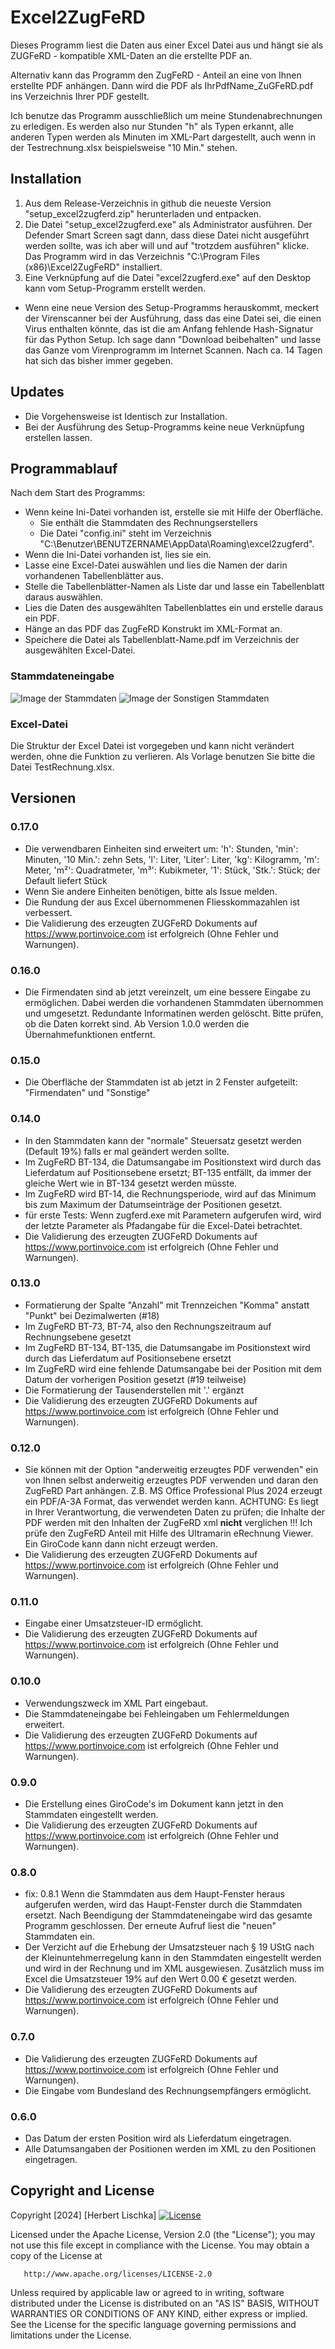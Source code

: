# Excel2ZugFeRD

Dieses Programm liest die Daten aus einer Excel Datei aus und hängt sie als ZUGFeRD - kompatible XML-Daten an die erstellte PDF an.

Alternativ kann das Programm den ZugFeRD - Anteil an eine von Ihnen erstellte PDF anhängen. Dann wird die PDF als IhrPdfName_ZuGFeRD.pdf ins Verzeichnis Ihrer PDF gestellt.

Ich benutze das Programm ausschließlich um meine Stundenabrechnungen zu erledigen. Es werden also nur Stunden "h" als Typen erkannt, alle anderen Typen werden als Minuten im XML-Part dargestellt, auch wenn in der Testrechnung.xlsx beispielsweise "10 Min." stehen.


## Installation

1. Aus dem Release-Verzeichnis in github die neueste Version "setup_excel2zugferd.zip" herunterladen und entpacken.
1. Die Datei "setup_excel2zugferd.exe" als Administrator ausführen. Der Defender Smart Screen sagt dann, dass diese Datei nicht ausgeführt werden sollte, was ich aber will und auf "trotzdem ausführen" klicke. Das Programm wird in das Verzeichnis "C:\Program Files (x86)\Excel2ZugFeRD" installiert.
1. Eine Verknüpfung auf die Datei "excel2zugferd.exe" auf den Desktop kann vom Setup-Programm erstellt werden.

- Wenn eine neue Version des Setup-Programms herauskommt, meckert der Virenscanner bei der Ausführung, dass das eine Datei sei, die einen Virus enthalten könnte, das ist die am Anfang fehlende Hash-Signatur für das Python Setup. Ich sage dann "Download beibehalten" und lasse das Ganze vom Virenprogramm im Internet Scannen. Nach ca. 14 Tagen hat sich das bisher immer gegeben.

## Updates

- Die Vorgehensweise ist Identisch zur Installation.
- Bei der Ausführung des Setup-Programms keine neue Verknüpfung erstellen lassen.

## Programmablauf

Nach dem Start des Programms:

* Wenn keine Ini-Datei vorhanden ist, erstelle sie mit Hilfe der Oberfläche.
    * Sie enthält die Stammdaten des Rechnungserstellers
    * Die Datei "config.ini" steht im Verzeichnis "C:\Benutzer\BENUTZERNAME\AppData\Roaming\excel2zugferd".
* Wenn die Ini-Datei vorhanden ist, lies sie ein.
* Lasse eine Excel-Datei auswählen und lies die Namen der darin vorhandenen Tabellenblätter aus.
* Stelle die Tabellenblätter-Namen als Liste dar und lasse ein Tabellenblatt daraus auswählen.
* Lies die Daten des ausgewählten Tabellenblattes ein und erstelle daraus ein PDF.
* Hänge an das PDF das ZugFeRD Konstrukt im XML-Format an.
* Speichere die Datei als Tabellenblatt-Name.pdf im Verzeichnis der ausgewählten Excel-Datei.

### Stammdateneingabe
![Image der Stammdaten](/assets/Stammdaten.png)
![Image der Sonstigen Stammdaten](/assets/Sonstige.png)

### Excel-Datei
Die Struktur der Excel Datei ist vorgegeben und kann nicht verändert werden, ohne die Funktion zu verlieren.
Als Vorlage benutzen Sie bitte die Datei TestRechnung.xlsx.

## Versionen

### 0.17.0

- Die verwendbaren Einheiten sind erweitert um:
    'h': Stunden,
    'min': Minuten,
    '10 Min.': zehn Sets,
    'l': Liter,
    'Liter': Liter,
    'kg': Kilogramm,
    'm': Meter,
    'm²': Quadratmeter,
    'm³': Kubikmeter,
    '1': Stück,
    'Stk.': Stück;
    der Default liefert Stück
- Wenn Sie andere Einheiten benötigen, bitte als Issue melden.
- Die Rundung der aus Excel übernommenen Fliesskommazahlen ist verbessert.
- Die Validierung des erzeugten ZUGFeRD Dokuments auf https://www.portinvoice.com ist erfolgreich (Ohne Fehler und Warnungen).

### 0.16.0

- Die Firmendaten sind ab jetzt vereinzelt, um eine bessere Eingabe zu ermöglichen.
Dabei werden die vorhandenen Stammdaten übernommen und umgesetzt. Redundante Informatinen werden gelöscht.
Bitte prüfen, ob die Daten korrekt sind.
Ab Version 1.0.0 werden die Übernahmefunktionen entfernt.

### 0.15.0

- Die Oberfläche der Stammdaten ist ab jetzt in 2 Fenster aufgeteilt: "Firmendaten" und "Sonstige"

### 0.14.0

- In den Stammdaten kann der "normale" Steuersatz gesetzt werden (Default 19%) falls er mal geändert werden sollte.
- Im ZugFeRD BT-134, die Datumsangabe im Positionstext wird durch das Lieferdatum auf Positionsebene ersetzt; BT-135 entfällt, da immer der gleiche Wert wie in BT-134 gesetzt werden müsste.
- Im ZugFeRD wird BT-14, die Rechnungsperiode, wird auf das Minimum bis zum Maximum der Datumseinträge der Positionen gesetzt.
- für erste Tests: Wenn zugferd.exe mit Parametern aufgerufen wird, wird der letzte Parameter als Pfadangabe für die Excel-Datei betrachtet.
- Die Validierung des erzeugten ZUGFeRD Dokuments auf https://www.portinvoice.com ist erfolgreich (Ohne Fehler und Warnungen).

### 0.13.0

- Formatierung der Spalte "Anzahl" mit Trennzeichen "Komma" anstatt "Punkt" bei Dezimalwerten (#18)
- Im ZugFeRD BT-73, BT-74, also den Rechnungszeitraum auf Rechnungsebene gesetzt
- Im ZugFeRD BT-134, BT-135, die Datumsangabe im Positionstext wird durch das Lieferdatum auf Positionsebene ersetzt
- Im ZugFeRD wird eine fehlende Datumsangabe bei der Position mit dem Datum der vorherigen Position gesetzt (#19 teilweise)
- Die Formatierung der Tausenderstellen mit '.' ergänzt
- Die Validierung des erzeugten ZUGFeRD Dokuments auf https://www.portinvoice.com ist erfolgreich (Ohne Fehler und Warnungen).

### 0.12.0

- Sie können mit der Option "anderweitig erzeugtes PDF verwenden" ein von Ihnen selbst anderweitig erzeugtes PDF verwenden und daran den ZugFeRD Part anhängen. Z.B. MS Office Professional Plus 2024 erzeugt ein PDF/A-3A Format, das verwendet werden kann. ACHTUNG: Es liegt in Ihrer Verantwortung, die verwendeten Daten zu prüfen; die Inhalte der PDF werden mit den Inhalten der ZugFeRD xml <b>nicht</b> verglichen !!! Ich prüfe den ZugFeRD Anteil mit Hilfe des Ultramarin eRechnung Viewer. Ein GiroCode kann dann nicht erzeugt  werden.
- Die Validierung des erzeugten ZUGFeRD Dokuments auf https://www.portinvoice.com ist erfolgreich (Ohne Fehler und Warnungen).

### 0.11.0

- Eingabe einer Umsatzsteuer-ID ermöglicht.
- Die Validierung des erzeugten ZUGFeRD Dokuments auf https://www.portinvoice.com ist erfolgreich (Ohne Fehler und Warnungen).

### 0.10.0

- Verwendungszweck im XML Part eingebaut.
- Die Stammdateneingabe bei Fehleingaben um Fehlermeldungen erweitert.
- Die Validierung des erzeugten ZUGFeRD Dokuments auf https://www.portinvoice.com ist erfolgreich (Ohne Fehler und Warnungen).

### 0.9.0

- Die Erstellung eines GiroCode's im Dokument kann jetzt in den Stammdaten eingestellt werden.
- Die Validierung des erzeugten ZUGFeRD Dokuments auf https://www.portinvoice.com ist erfolgreich (Ohne Fehler und Warnungen).

### 0.8.0

- fix: 0.8.1 Wenn die Stammdaten aus dem Haupt-Fenster heraus aufgerufen werden, wird das Haupt-Fenster durch die Stammdaten ersetzt. Nach Beendigung der Stammdateneingabe wird das gesamte Programm geschlossen. Der erneute Aufruf liest die "neuen" Stammdaten ein.
- Der Verzicht auf die Erhebung der Umsatzsteuer nach § 19 UStG nach der Kleinuntehmerregelung kann in den Stammdaten eingestellt werden und wird in der Rechnung und im XML ausgewiesen. Zusätzlich muss im Excel die Umsatzsteuer 19% auf den Wert 0.00 € gesetzt werden.
- Die Validierung des erzeugten ZUGFeRD Dokuments auf https://www.portinvoice.com ist erfolgreich (Ohne Fehler und Warnungen).

### 0.7.0

- Die Validierung des erzeugten ZUGFeRD Dokuments auf https://www.portinvoice.com ist erfolgreich (Ohne Fehler und Warnungen).
- Die Eingabe vom Bundesland des Rechnungsempfängers ermöglicht.

### 0.6.0

- Das Datum der ersten Position wird als Lieferdatum eingetragen.
- Alle Datumsangaben der Positionen werden im XML zu den Positionen eingetragen.

## Copyright and License

Copyright [2024] [Herbert Lischka]
[![License](https://img.shields.io/badge/License-Apache_2.0-blue.svg)](https://opensource.org/licenses/Apache-2.0)

   Licensed under the Apache License, Version 2.0 (the "License");
   you may not use this file except in compliance with the License.
   You may obtain a copy of the License at

       http://www.apache.org/licenses/LICENSE-2.0

   Unless required by applicable law or agreed to in writing, software
   distributed under the License is distributed on an "AS IS" BASIS,
   WITHOUT WARRANTIES OR CONDITIONS OF ANY KIND, either express or implied.
   See the License for the specific language governing permissions and
   limitations under the License.